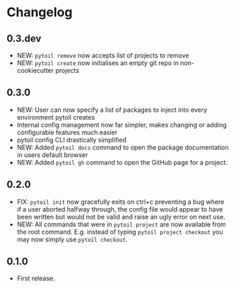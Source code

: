 # Changelog

## 0.3.dev

* NEW: `pytoil remove` now accepts list of projects to remove
* NEW: `pytoil create` now initialises an empty git repo in non-cookiecutter projects

## 0.3.0

* NEW: User can now specify a list of packages to inject into every environment pytoil creates
* Internal config management now far simpler, makes changing or adding configurable features much easier
* pytoil config CLI drastically simplified
* NEW: Added `pytoil docs` command to open the package documentation in users default browser
* NEW: Added `pytoil gh` command to open the GitHub page for a project.

## 0.2.0

* FIX: `pytoil init` now gracefully exits on ctrl+c preventing a bug where if a user aborted halfway through, the config file would appear to have been written but would not be valid and raise an ugly error on next use.
* NEW: All commands that were in `pytoil project` are now available from the root command. E.g. instead of typing `pytoil project checkout` you may now simply use `pytoil checkout`.

## 0.1.0

* First release.
